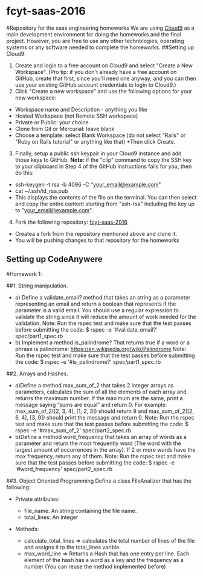 # fcyt-saas-2016
#Repository for the saas engineering homeworks
We are using [Cloud9](http://c9.io/) as a main development environment for doing the homeworks and the final project.
However, you are free to use any other technologies, operating systems or any software needed to complete the homeworks.
##Setting up Cloud9:
1. Create and login to a free account on Cloud9 and select "Create a New Workspace". (Pro tip: if you don't already have a free account on GitHub, create that first, since you'll need one anyway, and you can then use your existing GitHub account credentials to login to Cloud9.)
2. Click "Create a new workspace" and use the following options for your new workspace:
  * Workspace name and Description - anything you like
  * Hosted Workspace (not Remote SSH workspace)
  * Private or Public: your choice
  * Clone from Git or Mercurial: leave blank
  * Choose a template: select Blank Workspace (do not select "Rails" or "Ruby on Rails tutorial" or anything like that)
  *Then click Create.

3. Finally, setup a public ssh keypair in your Cloud9 instance and add those keys to GitHub. 
**Note:** if the "clip" command to copy the SSH key to your clipboard in Step 4 of the GitHub instructions fails for you, then do this:
  * ssh-keygen -t rsa -b 4096 -C "your_email@example.com"
  * cat ~/.ssh/id_rsa.pub
  * This displays the contents of the file on the terminal. You can then select and copy the entire content starting from "ssh-rsa" including the key up to "your_email@example.com".

4. Fork the following repository: [fcyt-saas-2016](http://github.com/jchiavaro/fcyt-saas-2016)
  * Createa a fork from the repository mentioned above and clone it.
  * You will be pushing changes to that repository for the homeworks

## Setting up CodeAnywere

#Homework 1:

##1. String manipulation.
* a) Define a validate_email? method that takes an string as a parameter representing an email and return a boolean that represents if the parameter is a valid email. You should use a regular expression to validate the string since it will reduce the amount of work needed for the validation. Note: Run the rspec test and make sure that the test passes before submitting the code: $ rspec -e '#validate_email?' spec/part1_spec.rb
* b) Implement a method is_palindrome? That returns true if a word or a phrase is palindrome: https://en.wikipedia.org/wiki/Palindrome
	Note: Run the rspec test and make sure that the test passes before 
submitting the code: $ rspec -e '#is_palindrome?' spec/part1_spec.rb

##2. Arrays and Hashes.
* a)Define a method max_sum_of_2 that takes 2 integer arrays as parameters, calculates the sum of all the elements of each array and returns the maximum number. If the maximum are the same, print a message saying “sums are equal” and return 0. For example: max_sum_of_2([2, 3, 4], [1, 2, 3]) should return 9 and max_sum_of_2([2, 6, 4], [3, 9]) should print the message and return 0.
Note: Run the rspec test and make sure that the test passes before 
submitting the code: $ rspec -e '#max_sum_of_2' spec/part2_spec.rb
* b)Define a method word_frequency that takes an array of words as a parameter and return the most frequently word (The word with the largest amount of occurrences in the array). If 2 or more words have the max frequency, return any of them.
Note: Run the rspec test and make sure that the test passes before 
submitting the code: $ rspec -e '#word_frequency' spec/part2_spec.rb

##3. Object Oriented Programming
Define a class FileAnalizer that has the following: 
* Private attributes:
  * file_name: An string containing the file name.
  * total_lines: An integer

* Methods: 
  * calculate_total_lines => calculates the total number of lines of the file and assigns it to the total_lines varible.
  * max_word_line => Returns a Hash that has one entry per line. Each element of the hash has a word as a key and the frequency as a number (You can reuse the method implemented before)
